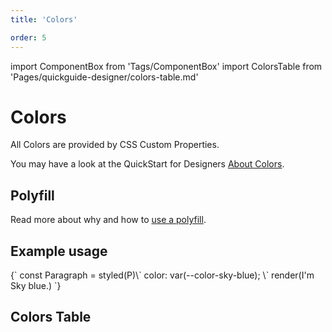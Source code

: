 ```yaml
---
title: 'Colors'

order: 5
---
```


import ComponentBox from 'Tags/ComponentBox'
import ColorsTable from 'Pages/quickguide-designer/colors-table.md'

# Colors

All Colors are provided by CSS Custom Properties.

You may have a look at the QuickStart for Designers [About Colors](/quickguide-designer/colors).

## Polyfill

Read more about why and how to [use a polyfill](/uilib/usage/customisation/styling/polyfill).

## Example usage

<ComponentBox hideCode useRender>
{`
const Paragraph = styled(P)\`
  color: var(--color-sky-blue);
\`
render(<Paragraph>I'm Sky blue.</Paragraph>)
`}
</ComponentBox>

## Colors Table

<ColorsTable />
